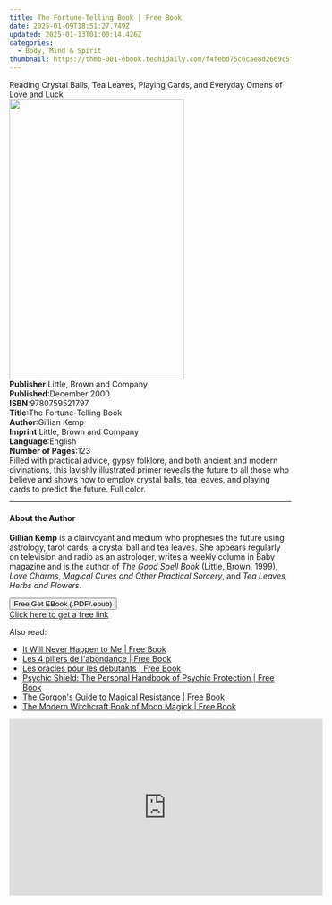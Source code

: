 ```yaml
---
title: The Fortune-Telling Book | Free Book
date: 2025-01-09T18:51:27.749Z
updated: 2025-01-13T01:00:14.426Z
categories:
  - Body, Mind & Spirit
thumbnail: https://thmb-001-ebook.techidaily.com/f4febd75c6cae8d2669c5f1bb8749c84d3126fd5be9f2a5c12a8db261a845e45.jpg
---
```

<main id="book-container">
  <div class="flex flex-col">
    <div class="book-brief flex-1 py-6 px-4 sm:p-6 md:py-10 md:px-8">
      <!-- brief-->
      <div class="book-brief-main">
        Reading Crystal Balls, Tea Leaves, Playing Cards, and Everyday Omens of
        Love and Luck
      </div>
    </div>
    <div
      class="book-meta-info flex-1 grid gap-4 col-start-1 col-end-3 row-start-1 sm:mb-6 sm:grid-cols-4 lg:gap-6 lg:col-start-2 lg:row-end-6 lg:row-span-6 lg:mb-0"
    >
      <div
        class="book-meta-info-left place-content-center mt-4 p-4 text-sm leading-6 col-start-2 col-span-2 dark:text-slate-400"
      >
        <img
          class="w-full h-500 object-cover rounded-lg sm:h-255 sm:col-span-2 lg:col-span-full"
          src="https://img-001-ebook.techidaily.com/2e83172a753208b87e490350363e6632d713719487a8e1d006eda2c3eae63845.jpg"
          alt=""
          width="312"
          height="500"
        />
      </div>
      <div
        class="book-meta-info-right mt-2 col-start-1 row-start-2 col-span-3 self-center"
      >
        <!-- meta data  -->
        <div class="flex flex-col px-4 md:px-8">
          <div class="flex-1">
            <strong>Publisher</strong>:<span class="px-2"
              >Little, Brown and Company</span
            >
          </div>
          <div class="flex-1">
            <strong>Published</strong>:<span class="px-2">December 2000</span>
          </div>
          <div class="flex-1">
            <strong>ISBN</strong>:<span class="px-2">9780759521797</span>
          </div>
          <div class="flex-1">
            <strong>Title</strong>:<span class="px-2"
              >The Fortune-Telling Book</span
            >
          </div>
          <div class="flex-1">
            <strong>Author</strong>:<span class="px-2">Gillian Kemp</span>
          </div>
          <div class="flex-1">
            <strong>Imprint</strong>:<span class="px-2"
              >Little, Brown and Company</span
            >
          </div>
          <div class="flex-1">
            <strong>Language</strong>:<span class="px-2">English</span>
          </div>
          <div class="flex-1">
            <strong>Number of Pages</strong>:<span class="px-2">123</span>
          </div>
        </div>
      </div>
    </div>
    <div class="book-description flex-1 py-6 px-4 sm:p-6 md:py-10 md:px-8">
      <div class="book-description-main">
        <div accordion-content="" id="description">
          Filled with practical advice, gypsy folklore, and both ancient and
          modern divinations, this lavishly illustrated primer reveals the
          future to all those who believe and shows how to employ crystal balls,
          tea leaves, and playing cards to predict the future. Full color.
        </div>
      </div>
    </div>
    <div class="book-excerpts flex-1 py-6 px-4 sm:p-6 md:py-10 md:px-8">
      <!-- excerpts-->
      <div class="book-excerpts-main">
        <hr />
        <h4 class="placeholder placeholder-heading">
          <span>About the Author</span>
        </h4>
        <p>
          <b>Gillian Kemp</b> is a clairvoyant and medium who prophesies the
          future using astrology, tarot cards, a crystal ball and tea leaves.
          She appears regularly on television and radio as an astrologer, writes
          a weekly column in Baby magazine and is the author of
          <i>The Good Spell Book</i> (Little, Brown, 1999), <i>Love Charms</i>,
          <i>Magical Cures and Other Practical Sorcery</i>, and
          <i>Tea Leaves, Herbs and Flowers</i>.
        </p>
      </div>
    </div>
    <div
      class="book-about-author flex-1 py-6 px-4 sm:p-6 md:py-10 md:px-8"
    ></div>
    <div class="book-free-get flex-1 py-6 px-4 sm:p-6 md:py-10 md:px-8">
      <button
        id="btn-free-get"
        class="bg-blue-500 hover:bg-blue-700 text-white font-bold py-2 px-4 rounded"
      >
        Free Get EBook (.PDF/.epub)
      </button>
      <div id="countdown-display" class="px-2 text-lg mt-2"></div>
      <a
        id="free-link"
        class="hidden bg-blue-500 hover:bg-blue-700 text-white font-bold py-2 px-4 rounded"
        href="https://www.ebooks.com/en-us/book/279909/the-fortune-telling-book/gillian-kemp/"
        target="_blank"
        >Click here to get a free link</a
      >
    </div>
    <script>
      let countdownTime = 0;
      let countdownInterval = null;
      document
        .getElementById('btn-free-get')
        .addEventListener('click', startCountdown);
      function startCountdown() {
        countdownTime = new Date().getTime() + 60000 * 3;
        countdownInterval = setInterval(updateCountdown, 1000);
        document.getElementById('btn-free-get').disabled = true;
        document
          .getElementById('btn-free-get')
          .classList.add('bg-gray-500', 'cursor-not-allowed');
      }
      function updateCountdown() {
        let currentTime = new Date().getTime();
        let timeLeft = countdownTime - currentTime;
        let secondsLeft = Math.floor(timeLeft / 1000);
        document.getElementById('countdown-display').innerHTML =
          `Remaining time: ${secondsLeft} seconds.`;
        if (secondsLeft <= 0) {
          clearInterval(countdownInterval);
          document.getElementById('btn-free-get').classList.add('hidden');
          document.getElementById('free-link').classList.remove('hidden');
          document.getElementById('countdown-display').innerHTML = '';
        }
      }
    </script>
  </div>
</main>

<ins class="adsbygoogle"
      style="display:block"
      data-ad-client="ca-pub-7571918770474297"
      data-ad-slot="8358498916"
      data-ad-format="auto"
      data-full-width-responsive="true"></ins>
    

<span class="atpl-alsoreadstyle">Also read:</span>
<div><ul>
<li><a href="https://novels-ebooks.techidaily.com/210864718-9781088145159-it-will-never-happen-to-me/"><u>It Will Never Happen to Me | Free Book</u></a></li>
<li><a href="https://novels-ebooks.techidaily.com/210862352-9782019469474-les-4-piliers-de-labondance/"><u>Les 4 piliers de l'abondance | Free Book</u></a></li>
<li><a href="https://novels-ebooks.techidaily.com/210862371-9782824638171-les-oracles-pour-les-debutants/"><u>Les oracles pour les débutants | Free Book</u></a></li>
<li><a href="https://novels-ebooks.techidaily.com/210863051-9781646046416-psychic-shield-the-personal-handbook-of-psychic-protection/"><u>Psychic Shield: The Personal Handbook of Psychic Protection | Free Book</u></a></li>
<li><a href="https://novels-ebooks.techidaily.com/210864466-9781947544451-the-gorgons-guide-to-magical-resistance/"><u>The Gorgon's Guide to Magical Resistance | Free Book</u></a></li>
<li><a href="https://novels-ebooks.techidaily.com/210862644-9781507221884-the-modern-witchcraft-book-of-moon-magick/"><u>The Modern Witchcraft Book of Moon Magick | Free Book</u></a></li>
</ul></div>

<!-- affiliate ads begin -->
<iframe width="560" height="315" src="https://www.youtube.com/embed/NC0rdKEQ98o?si=HYgqC8CxF_WTO5if" title="YouTube video player" frameborder="0" allow="accelerometer; autoplay; clipboard-write; encrypted-media; gyroscope; picture-in-picture; web-share" referrerpolicy="strict-origin-when-cross-origin" allowfullscreen></iframe>
<!-- affiliate ads end -->

